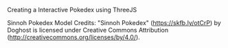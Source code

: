 Creating a Interactive Pokedex using ThreeJS

Sinnoh Pokedex Model Credits: "Sinnoh Pokedex" (https://skfb.ly/otCrP) by Doghost is licensed under Creative Commons Attribution (http://creativecommons.org/licenses/by/4.0/).
